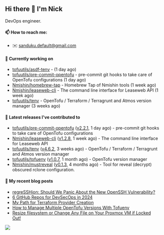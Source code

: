 ## Hi there 👋 I'm Nick

DevOps engineer.

#### 📫 How to reach me:

- ✉️ sanduku.default@gmail.com

#### 👷 Currently working on


- [tofuutils/asdf-tenv](https://github.com/tofuutils/asdf-tenv) -  (1 day ago)
- [tofuutils/pre-commit-opentofu](https://github.com/tofuutils/pre-commit-opentofu) - pre-commit git hooks to take care of OpenTofu configurations (1 day ago)
- [Nmishin/homebrew-tap](https://github.com/Nmishin/homebrew-tap) - Homebrew Tap of Nmishin tools (1 week ago)
- [Nmishin/leaseweb-cli](https://github.com/Nmishin/leaseweb-cli) - The command line interface for Leaseweb API (1 week ago)
- [tofuutils/tenv](https://github.com/tofuutils/tenv) - OpenTofu / Terraform / Terragrunt and Atmos version manager (3 weeks ago)

#### 🔭 Latest releases I've contributed to

- [tofuutils/pre-commit-opentofu](https://github.com/tofuutils/pre-commit-opentofu) ([v2.2.1](https://github.com/tofuutils/pre-commit-opentofu/releases/tag/v2.2.1), 1 day ago) - pre-commit git hooks to take care of OpenTofu configurations
- [Nmishin/leaseweb-cli](https://github.com/Nmishin/leaseweb-cli) ([v1.2.8](https://github.com/Nmishin/leaseweb-cli/releases/tag/v1.2.8), 1 week ago) - The command line interface for Leaseweb API
- [tofuutils/tenv](https://github.com/tofuutils/tenv) ([v4.6.2](https://github.com/tofuutils/tenv/releases/tag/v4.6.2), 3 weeks ago) - OpenTofu / Terraform / Terragrunt and Atmos version manager
- [tofuutils/tofuenv](https://github.com/tofuutils/tofuenv) ([v1.0.7](https://github.com/tofuutils/tofuenv/releases/tag/v1.0.7), 1 month ago) - OpenTofu version manager
- [Nmishin/mustreveal](https://github.com/Nmishin/mustreveal) ([v0.1.3](https://github.com/Nmishin/mustreveal/releases/tag/v0.1.3), 4 months ago) - Tool for reveal (decrypt) obscured rclone configuration.

#### 📜 My recent blog posts
- [regreSSHion: Should We Panic About the New OpenSSH Vulnerability?](https://dzone.com/articles/what-is-the-regresshion-vulnerability)
- [6 GitHub Repos for DevSecOps in 2024](https://hackernoon.com/6-github-repos-for-devsecops-in-2024)
- [My Path for Terraform Provider Creation](https://hackernoon.com/my-path-for-terraform-provider-creation)
- [How to Manage Multiple OpenTofu Versions With Tofuenv](https://hackernoon.com/how-to-manage-multiple-opentofu-versions-with-tofuenv)
- [Resize filesystem or Change Any File on Your Proxmox VM if Locked Out!](https://hackernoon.com/resize-filesystem-or-change-any-file-on-your-proxmox-vm-if-locked-out)

![](https://komarev.com/ghpvc/?username=Nmishin&color=green)
